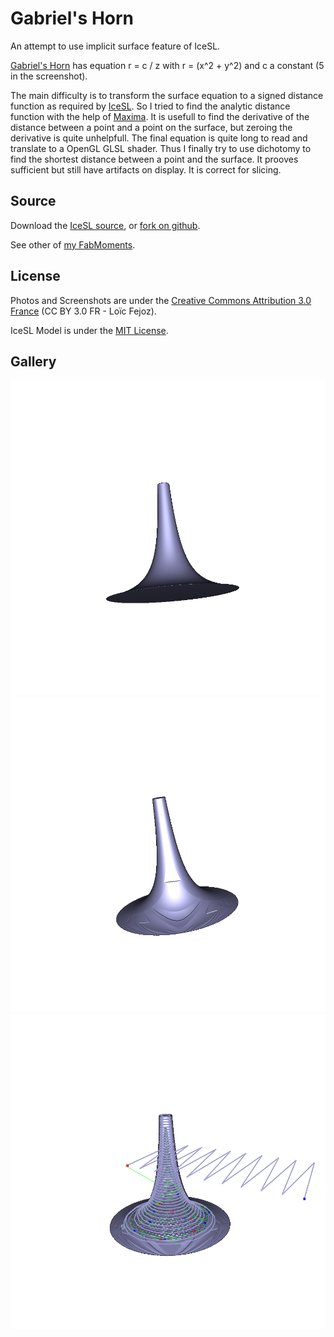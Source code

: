 Gabriel's Horn
==============

An attempt to use implicit surface feature of IceSL.

[Gabriel's Horn](http://fr.wikipedia.org/wiki/Trompette_de_Gabriel) has equation r = c / z with r = (x^2 + y^2) and c a constant (5 in the screenshot).

The main difficulty is to transform the surface equation to a signed distance function as required by [IceSL](http://www.loria.fr/~slefebvr/icesl/).
So I tried to find the analytic distance function with the help of [Maxima](http://maxima.sourceforge.net/). It is usefull to find the derivative of the distance between a point and a point on the surface, but zeroing the derivative is quite unhelpfull. The final equation is quite long to read and translate to a OpenGL GLSL shader. Thus I finally try to use dichotomy to find the shortest distance between a point and the surface. It prooves sufficient but still have artifacts on display. It is correct for slicing.

Source
------

Download the [IceSL source](gabriel-horn.lua?raw=true), or [fork on github](https://github.com/loic-fejoz/loic-fejoz-fabmoments/tree/master/gabriel-horn).

See other of [my FabMoments](https://github.com/loic-fejoz/loic-fejoz-fabmoments/tree/master/).

License
-------

Photos and Screenshots are under the [Creative Commons Attribution 3.0 France](https://creativecommons.org/licenses/by/3.0/fr/) (CC BY 3.0 FR - Loïc Fejoz).

IceSL Model is under the [MIT License](http://opensource.org/licenses/MIT).

Gallery
-------

![A screenshot of the Gabriel's Horn](shot0004.png?raw=true)
![A screenshot of the Gabriel's Horn with defects](shot0000.png?raw=true)
![A screenshot of the Gabriel's Horn sliced](shot0005.png?raw=true)
